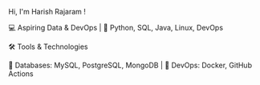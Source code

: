 Hi, I'm Harish Rajaram !

💻 Aspiring Data & DevOps |
🔧 Python, SQL, Java, Linux, DevOps

🛠️ Tools & Technologies

🔹 Databases: MySQL, PostgreSQL, MongoDB |
🔹 DevOps: Docker, GitHub Actions



